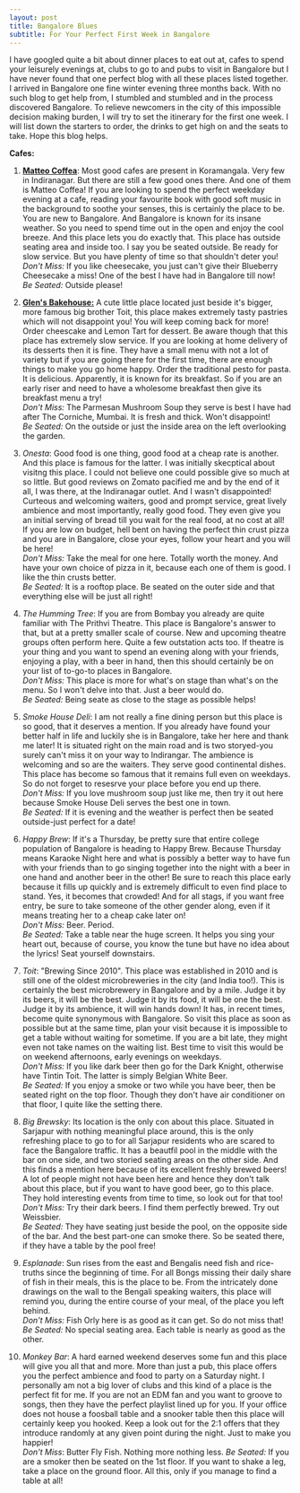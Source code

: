 ```yaml
---
layout: post
title: Bangalore Blues
subtitle: For Your Perfect First Week in Bangalore
---
```



I have googled quite a bit about dinner places to eat out at, cafes to spend your leisurely evenings at, clubs to go to and pubs to visit in Bangalore but I have never found that one perfect blog with all these places listed together. I arrived in Bangalore one fine winter evening three months back. With no such blog to get help from, I stumbled and stumbled and in the process discovered Bangalore. To relieve newcomers in the city of this impossible decision making burden, I will try to set the itinerary for the first one week. I will list down the starters to order, the drinks to get high on and the seats to take. Hope this blog helps.

__Cafes:__

1. [__Matteo Coffea__](https://www.zomato.com/bangalore/matteo-coffea-church-street): Most good cafes are present in Koramangala. Very few in Indiranagar. But there are still a few good ones there. And one of them is Matteo Coffea! If you are looking to spend the perfect weekday evening at a cafe, reading your favourite book with good soft music in the background to soothe your senses, this is certainly the place to be. You are new to Bangalore. And Bangalore is known for its insane weather. So you need to spend time out in the open and enjoy the cool breeze. And this place lets you do exactly that. This place has outside seating area and inside too. I say you be seated outside. Be ready for slow service. But you have plenty of time so that shouldn't deter you! 
<br>*Don't Miss:* If you like cheesecake, you just can't give their Blueberry Cheesecake a miss! One of the best I have had in Bangalore till now!
<br>*Be Seated:* Outside please!

2. [__Glen's Bakehouse:__](https://www.zomato.com/bangalore/glens-bakehouse-indiranagar) A cute little place located just beside it's bigger, more famous big brother Toit, this place makes extremely tasty pastries which will not disappoint you! You will keep coming back for more! Order cheescake and Lemon Tart for dessert. Be aware though that this place has extremely slow service. If you are looking at home delivery of its desserts then it is fine. They have a small menu with not a lot of variety but if you are going there for the first time, there are enough things to make you go home happy. Order the traditional pesto for pasta. It is delicious. Apparently, it is known for its breakfast. So if you are an early riser and need to have a wholesome breakfast then give its breakfast menu a try!
<br>*Don't Miss:* The Parmesan Mushroom Soup they serve is best I have had after The Corniche, Mumbai. It is fresh and thick. Won't disappoint!
<br>*Be Seated:* On the outside or just the inside area on the left overlooking the garden.

3. _Onesta_: Good food is one thing, good food at a cheap rate is another. And this place is famous for the latter. I was initially skecptical about visitng this place. I could not believe one could possible give so much at so little. But good reviews on Zomato pacified me and by the end of it all, I was there, at the Indiranagar outlet. And I wasn't disappointed! Curteous and welcoming waiters, good and prompt service, great lively ambience and most importantly, really good food. They even give you an initial serving of bread till you wait for the real food, at no cost at all! If you are low on budget, hell bent on having the perfect thin crust pizza and you are in Bangalore, close your eyes, follow your heart and you will be here!
<br>*Don't Miss:* Take the meal for one here. Totally worth the money. And have your own choice of pizza in it, because each one of them is good. I like the thin crusts better.
<br>*Be Seated:* It is a rooftop place. Be seated on the outer side and that everything else will be just all right!

4. _The Humming Tree_: If you are from Bombay you already are quite familiar with The Prithvi Theatre. This place is Bangalore's answer to that, but at a pretty smaller scale of course. New and upcoming theatre groups often perform here. Quite a few outstation acts too. If theatre is your thing and you want to spend an evening along with your friends, enjoying a play, with a beer in hand, then this should certainly be on your list of to-go-to places in Bangalore.
<br>*Don't Miss:* This place is more for what's on stage than what's on the menu. So I won't delve into that. Just a beer would do.
<br>*Be Seated:* Being seate as close to the stage as possible helps!

5. _Smoke House Deli_: I am not really a fine dining person but this place is so good, that it deserves a mention. If you already have found your better half in life and luckily she is in Bangalore, take her here and thank me later! It is situated right on the main road and is two storyed-you surely can't miss it on your way to Indirangar. The ambience is welcoming and so are the waiters. They serve good continental dishes. This place has become so famous that it remains full even on weekdays. So do not forget to resesrve your place before you end up there.
<br>*Don't Miss:* If you love mushroom soup just like me, then try it out here because Smoke House Deli serves the best one in town.
<br>*Be Seated:* If it is evening and the weather is perfect then be seated outside-just perfect for a date! 

6. _Happy Brew_: If it's a Thursday, be pretty sure that entire college population of Bangalore is heading to Happy Brew. Because Thursday means Karaoke Night here and what is possibly a better way to have fun with your friends than to go singing together into the night with a beer in one hand and another beer in the other! Be sure to reach this place early because it fills up quickly and is extremely difficult to even find place to stand. Yes, it becomes that crowded! And for all stags, if you want free entry, be sure to take someone of the other gender along, even if it means treating her to a cheap cake later on!
<br>*Don't Miss:* Beer. Period.
<br>*Be Seated:* Take a table near the huge screen. It helps you sing your heart out, because of course, you know the tune but have no idea about the lyrics! Seat yourself downstairs.

7. _Toit_: "Brewing Since 2010". This place was established in 2010 and is still one of the oldest microbreweries in the city (and India too!). This is certainly the best microbrewery in Bangalore and by a mile. Judge it by its beers, it will be the best. Judge it by its food, it will be one the best. Judge it by its ambience, it will win hands down! It has, in recent times, become quite synonymous with Bangalore. So visit this place as soon as possible but at the same time, plan your visit because it is impossible to get a table without waiting for sometime. If you are a bit late, they might even not take names on the waiting list. Best time to visit this would be on weekend afternoons, early evenings on weekdays. 
<br>*Don't Miss:* If you like dark beer then go for the Dark Knight, otherwise have Tintin Toit. The latter is simply Belgian White Beer.
<br>*Be Seated:* If you enjoy a smoke or two while you have beer, then be seated right on the top floor. Though they don't have air conditioner on that floor, I quite like the setting there.

8. _Big Brewsky_: Its location is the only con about this place. Situated in Sarjapur with nothing meaningful place around, this is the only refreshing place to go to for all Sarjapur residents who are scared to face the Bangalore traffic. It has a beautfil pool in the middle with the bar on one side, and two storied seating areas on the other side. And this finds a mention here because of its excellent freshly brewed beers! A lot of people might not have been here and hence they don't talk about this place, but if you want to have good beer, go to this place. They hold interesting events from time to time, so look out for that too!
<br>*Don't Miss:* Try their dark beers. I find them perfectly brewed. Try out Weissbier. 
<br>*Be Seated:* They have seating just beside the pool, on the opposite side of the bar. And the best part-one can smoke there. So be seated there, if they have a table by the pool free!

9. _Esplanade_: Sun rises from the east and Bengalis need fish and rice-truths since the beginning of time. For all Bongs missing their daily share of fish in their meals, this is the place to be. From the intricately done drawings on the wall to the Bengali speaking waiters, this place will remind you, during the entire course of your meal, of the place you left behind.
<br>*Don't Miss:* Fish Orly here is as good as it can get. So do not miss that!
<br>*Be Seated:* No special seating area. Each table is nearly as good as the other.

10. _Monkey Bar_: A hard earned weekend deserves some fun and this place will give you all that and more. More than just a pub, this place offers you the perfect ambience and food to party on a Saturday night. I personally am not a big lover of clubs and this kind of a place is the perfect fit for me. If you are not an EDM fan and you want to groove to songs, then they have the perfect playlist lined up for you. If your office does not house a foosball table and a snooker table then this place will certainly keep you hooked. Keep a look out for the 2:1 offers that they introduce randomly at any given point during the night. Just to make you happier!  
*Don't Miss*: Butter Fly Fish. Nothing more nothing less.
*Be Seated:* If you are a smoker then be seated on the 1st floor. If you want to shake a leg, take a place on the ground floor. All this, only if you manage to find a table at all!
